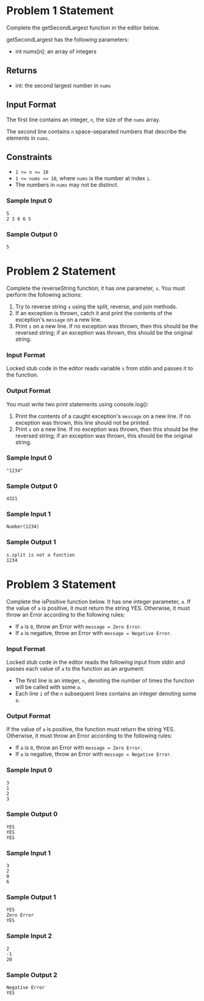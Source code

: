 # Problem 1 Statement

Complete the getSecondLargest function in the editor below.

getSecondLargest has the following parameters:

* int nums[n]: an array of integers
## Returns

* int: the second largest number in `nums`

## Input Format

The first line contains an integer, `n`, the size of the `nums` array. 

The second line contains `n` space-separated numbers that describe the elements in `nums`.

## Constraints
* `1 <= n <= 10`
* `1 <= nums <= 10`, where `nums` is the number at index `i`.
* The numbers in `nums` may not be distinct.

### Sample Input 0
```
5
2 3 6 6 5
```
### Sample Output 0
```
5
```

# Problem 2 Statement

Complete the reverseString function; it has one parameter, `s`. You must perform the following actions:

1. Try to reverse string `s` using the split, reverse, and join methods.
2. If an exception is thrown, catch it and print the contents of the exception's `message` on a new line.
3. Print `s` on a new line. If no exception was thrown, then this should be the reversed string; if an exception was thrown, this should be the original string.
### Input Format

Locked stub code in the editor reads variable `s` from stdin and passes it to the function.

### Output Format

You must write two print statements using console.log():

1. Print the contents of a caught exception's `message` on a new line. If no exception was thrown, this line should not be printed.
2. Print `s` on a new line. If no exception was thrown, then this should be the reversed string; if an exception was thrown, this should be the original string.

### Sample Input 0
```
"1234"
```
### Sample Output 0
```
4321
```

### Sample Input 1
```
Number(1234)
```
### Sample Output 1
```
s.split is not a function
1234
```

# Problem 3 Statement

Complete the isPositive function below. It has one integer parameter, `a`. If the value of `a` is positive, it must return the string YES. Otherwise, it must throw an Error according to the following rules:

* If `a` is `0`, throw an Error with `message = Zero Error`.
* If `a` is negative, throw an Error with  `message = Negative Error`.

### Input Format

Locked stub code in the editor reads the following input from stdin and passes each value of `a` to the function as an argument:
* The first line is an integer, `n`, denoting the number of times the function will be called with some `a`.
* Each line `i` of the `n` subsequent lines contains an integer denoting some `a`.
### Output Format

If the value of `a` is positive, the function must return the string YES. Otherwise, it must throw an Error according to the following rules:

* If `a` is `0`, throw an Error with `message = Zero Error`.
* If `a` is negative, throw an Error with  `message = Negative Error`.

### Sample Input 0
```
3
1
2
3
```
### Sample Output 0
```
YES
YES
YES
```
### Sample Input 1
```
3
2
0
6
```
### Sample Output 1
```
YES
Zero Error
YES
```
### Sample Input 2
```
2
-1
20
```
### Sample Output 2
```
Negative Error
YES
```